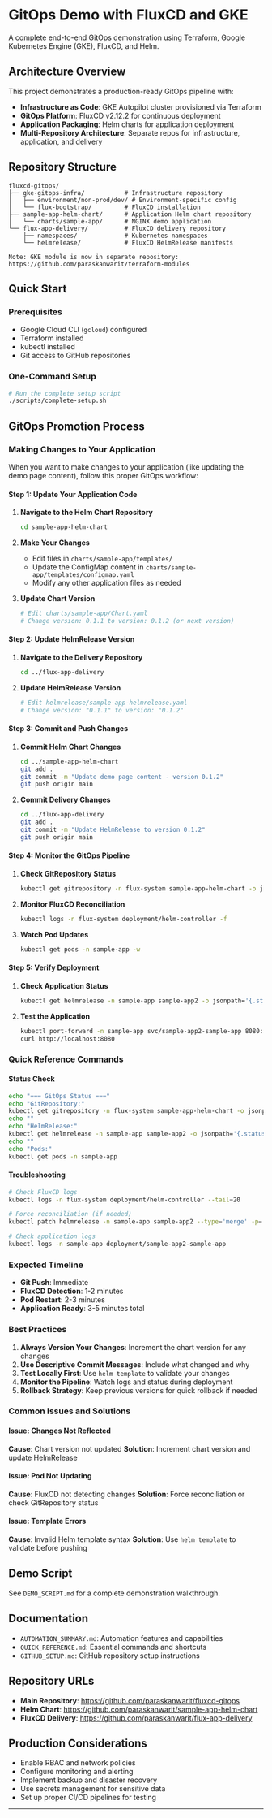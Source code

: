 # GitOps Demo with FluxCD and GKE

A complete end-to-end GitOps demonstration using Terraform, Google Kubernetes Engine (GKE), FluxCD, and Helm.

## Architecture Overview

This project demonstrates a production-ready GitOps pipeline with:

- **Infrastructure as Code**: GKE Autopilot cluster provisioned via Terraform
- **GitOps Platform**: FluxCD v2.12.2 for continuous deployment
- **Application Packaging**: Helm charts for application deployment
- **Multi-Repository Architecture**: Separate repos for infrastructure, application, and delivery

## Repository Structure

```
fluxcd-gitops/
├── gke-gitops-infra/           # Infrastructure repository
│   ├── environment/non-prod/dev/ # Environment-specific config
│   └── flux-bootstrap/         # FluxCD installation
├── sample-app-helm-chart/      # Application Helm chart repository
│   └── charts/sample-app/      # NGINX demo application
└── flux-app-delivery/          # FluxCD delivery repository
    ├── namespaces/             # Kubernetes namespaces
    └── helmrelease/            # FluxCD HelmRelease manifests

Note: GKE module is now in separate repository: https://github.com/paraskanwarit/terraform-modules
```

## Quick Start

### Prerequisites

- Google Cloud CLI (`gcloud`) configured
- Terraform installed
- kubectl installed
- Git access to GitHub repositories

### One-Command Setup

```bash
# Run the complete setup script
./scripts/complete-setup.sh
```

## GitOps Promotion Process

### Making Changes to Your Application

When you want to make changes to your application (like updating the demo page content), follow this proper GitOps workflow:

#### Step 1: Update Your Application Code

1. **Navigate to the Helm Chart Repository**
   ```bash
   cd sample-app-helm-chart
   ```

2. **Make Your Changes**
   - Edit files in `charts/sample-app/templates/`
   - Update the ConfigMap content in `charts/sample-app/templates/configmap.yaml`
   - Modify any other application files as needed

3. **Update Chart Version**
   ```bash
   # Edit charts/sample-app/Chart.yaml
   # Change version: 0.1.1 to version: 0.1.2 (or next version)
   ```

#### Step 2: Update HelmRelease Version

1. **Navigate to the Delivery Repository**
   ```bash
   cd ../flux-app-delivery
   ```

2. **Update HelmRelease Version**
   ```bash
   # Edit helmrelease/sample-app-helmrelease.yaml
   # Change version: "0.1.1" to version: "0.1.2"
   ```

#### Step 3: Commit and Push Changes

1. **Commit Helm Chart Changes**
   ```bash
   cd ../sample-app-helm-chart
   git add .
   git commit -m "Update demo page content - version 0.1.2"
   git push origin main
   ```

2. **Commit Delivery Changes**
   ```bash
   cd ../flux-app-delivery
   git add .
   git commit -m "Update HelmRelease to version 0.1.2"
   git push origin main
   ```

#### Step 4: Monitor the GitOps Pipeline

1. **Check GitRepository Status**
   ```bash
   kubectl get gitrepository -n flux-system sample-app-helm-chart -o jsonpath='{.status.artifact.revision}'
   ```

2. **Monitor FluxCD Reconciliation**
   ```bash
   kubectl logs -n flux-system deployment/helm-controller -f
   ```

3. **Watch Pod Updates**
   ```bash
   kubectl get pods -n sample-app -w
   ```

#### Step 5: Verify Deployment

1. **Check Application Status**
   ```bash
   kubectl get helmrelease -n sample-app sample-app2 -o jsonpath='{.status.conditions[?(@.type=="Ready")].status}'
   ```

2. **Test the Application**
   ```bash
   kubectl port-forward -n sample-app svc/sample-app2-sample-app 8080:80 &
   curl http://localhost:8080
   ```

### Quick Reference Commands

#### Status Check
```bash
echo "=== GitOps Status ==="
echo "GitRepository:"
kubectl get gitrepository -n flux-system sample-app-helm-chart -o jsonpath='{.status.artifact.revision}'
echo ""
echo "HelmRelease:"
kubectl get helmrelease -n sample-app sample-app2 -o jsonpath='{.status.conditions[?(@.type=="Ready")].status}'
echo ""
echo "Pods:"
kubectl get pods -n sample-app
```

#### Troubleshooting
```bash
# Check FluxCD logs
kubectl logs -n flux-system deployment/helm-controller --tail=20

# Force reconciliation (if needed)
kubectl patch helmrelease -n sample-app sample-app2 --type='merge' -p='{"metadata":{"annotations":{"fluxcd.io/reconcile":"true"}}}'

# Check application logs
kubectl logs -n sample-app deployment/sample-app2-sample-app
```

### Expected Timeline

- **Git Push**: Immediate
- **FluxCD Detection**: 1-2 minutes
- **Pod Restart**: 2-3 minutes
- **Application Ready**: 3-5 minutes total

### Best Practices

1. **Always Version Your Changes**: Increment the chart version for any changes
2. **Use Descriptive Commit Messages**: Include what changed and why
3. **Test Locally First**: Use `helm template` to validate your changes
4. **Monitor the Pipeline**: Watch logs and status during deployment
5. **Rollback Strategy**: Keep previous versions for quick rollback if needed

### Common Issues and Solutions

#### Issue: Changes Not Reflected
**Cause**: Chart version not updated
**Solution**: Increment chart version and update HelmRelease

#### Issue: Pod Not Updating
**Cause**: FluxCD not detecting changes
**Solution**: Force reconciliation or check GitRepository status

#### Issue: Template Errors
**Cause**: Invalid Helm template syntax
**Solution**: Use `helm template` to validate before pushing

## Demo Script

See `DEMO_SCRIPT.md` for a complete demonstration walkthrough.

## Documentation

- `AUTOMATION_SUMMARY.md`: Automation features and capabilities
- `QUICK_REFERENCE.md`: Essential commands and shortcuts
- `GITHUB_SETUP.md`: GitHub repository setup instructions

## Repository URLs

- **Main Repository**: https://github.com/paraskanwarit/fluxcd-gitops
- **Helm Chart**: https://github.com/paraskanwarit/sample-app-helm-chart
- **FluxCD Delivery**: https://github.com/paraskanwarit/flux-app-delivery

## Production Considerations

- Enable RBAC and network policies
- Configure monitoring and alerting
- Implement backup and disaster recovery
- Use secrets management for sensitive data
- Set up proper CI/CD pipelines for testing

---